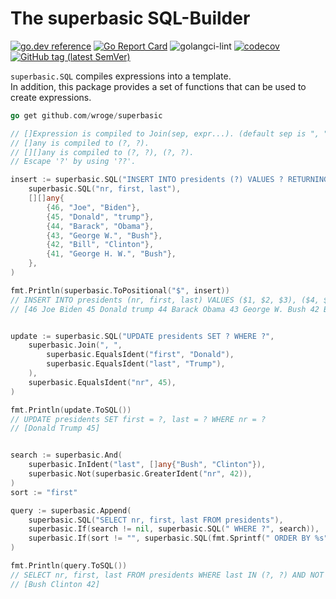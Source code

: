 # The superbasic SQL-Builder

[![go.dev reference](https://img.shields.io/badge/go.dev-reference-007d9c?logo=go&logoColor=white)](https://pkg.go.dev/github.com/wroge/superbasic)
[![Go Report Card](https://goreportcard.com/badge/github.com/wroge/superbasic)](https://goreportcard.com/report/github.com/wroge/superbasic)
![golangci-lint](https://github.com/wroge/superbasic/workflows/golangci-lint/badge.svg)
[![codecov](https://codecov.io/gh/wroge/superbasic/branch/main/graph/badge.svg?token=SBSedMOGHR)](https://codecov.io/gh/wroge/superbasic)
[![GitHub tag (latest SemVer)](https://img.shields.io/github/tag/wroge/superbasic.svg?style=social)](https://github.com/wroge/superbasic/tags)

```superbasic.SQL``` compiles expressions into a template.  
In addition, this package provides a set of functions that can be used to create expressions.  

```go
go get github.com/wroge/superbasic

// []Expression is compiled to Join(sep, expr...). (default sep is ", ")
// []any is compiled to (?, ?).  
// [][]any is compiled to (?, ?), (?, ?).  
// Escape '?' by using '??'.

insert := superbasic.SQL("INSERT INTO presidents (?) VALUES ? RETURNING id",
	superbasic.SQL("nr, first, last"),
	[][]any{
		{46, "Joe", "Biden"},
		{45, "Donald", "trump"},
		{44, "Barack", "Obama"},
		{43, "George W.", "Bush"},
		{42, "Bill", "Clinton"},
		{41, "George H. W.", "Bush"},
	},
)

fmt.Println(superbasic.ToPositional("$", insert))
// INSERT INTO presidents (nr, first, last) VALUES ($1, $2, $3), ($4, $5, $6), ($7, $8, $9), ($10, $11, $12), ($13, $14, $15), ($16, $17, $18) RETURNING id
// [46 Joe Biden 45 Donald trump 44 Barack Obama 43 George W. Bush 42 Bill Clinton 41 George H. W. Bush]


update := superbasic.SQL("UPDATE presidents SET ? WHERE ?",
	superbasic.Join(", ",
		superbasic.EqualsIdent("first", "Donald"),
		superbasic.EqualsIdent("last", "Trump"),
	),
	superbasic.EqualsIdent("nr", 45),
)

fmt.Println(update.ToSQL())
// UPDATE presidents SET first = ?, last = ? WHERE nr = ?
// [Donald Trump 45]


search := superbasic.And(
	superbasic.InIdent("last", []any{"Bush", "Clinton"}),
	superbasic.Not(superbasic.GreaterIdent("nr", 42)),
)
sort := "first"

query := superbasic.Append(
	superbasic.SQL("SELECT nr, first, last FROM presidents"),
	superbasic.If(search != nil, superbasic.SQL(" WHERE ?", search)),
	superbasic.If(sort != "", superbasic.SQL(fmt.Sprintf(" ORDER BY %s", sort))),
)

fmt.Println(query.ToSQL())
// SELECT nr, first, last FROM presidents WHERE last IN (?, ?) AND NOT (nr > ?) ORDER BY first
// [Bush Clinton 42]
```